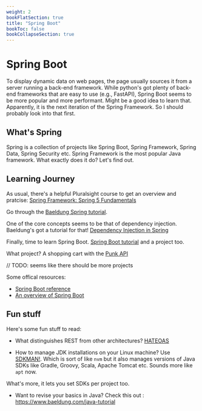 ```yaml
---
weight: 2
bookFlatSection: true
title: "Spring Boot"
bookToc: false
bookCollapseSection: true
---
```

# Spring Boot
To display dynamic data on web pages, the page usually sources it from a server running a back-end framework.
While python's got plenty of back-end frameworks that are easy to use (e.g., FastAPI), Spring Boot seems to be more popular and more performant.
Might be a good idea to learn that.
Apparently, it is the next iteration of the Spring Framework. So I should probably look into that first.

## What's Spring
Spring is a collection of projects like Spring Boot, Spring Framework, Spring Data, Spring Security etc.
Spring Framework is the most popular Java framework. What exactly does it do? Let's find out.

## Learning Journey
As usual, there's a helpful Pluralsight course to get an overview and pratcise:
[Spring Framework: Spring 5 Fundamentals](https://app.pluralsight.com/library/courses/spring-framework-spring-fundamentals/)

Go through the [Baeldung Spring tutorial](https://www.baeldung.com/spring-tutorial).

One of the core concepts seems to be that of dependency injection.
Baeldung's got a tutorial for that!
[Dependency Injection in Spring](https://www.baeldung.com/spring-dependency-injection)

Finally, time to learn Spring Boot.
[Spring Boot tutorial](https://www.baeldung.com/spring-boot) and a project too.

What project? A shopping cart with the [Punk API](https://punkapi.com/documentation/v2)

// TODO: seems like there should be more projects

Some offical resources:
* [Spring Boot reference](https://docs.spring.io/spring-boot/docs/current/reference/html/features.html)
* [An overview of Spring Boot](https://docs.spring.io/spring-boot/docs/current/reference/html/using.html)

## Fun stuff

Here's some fun stuff to read:
* What distinguishes REST from other architectures? [HATEOAS](https://en.wikipedia.org/wiki/HATEOAS)

* How to manage JDK installations on your Linux machine? Use [SDKMAN!](https://sdkman.io/usage).
Which is sort of like `nvm` but it also manages versions of Java SDKs like Gradle, Groovy, Scala, Apache Tomcat etc. Sounds more like `apt` now.

What's more, it lets you set SDKs per project too.

* Want to revise your basics in Java? Check this out : <https://www.baeldung.com/java-tutorial>
